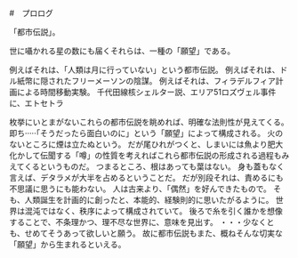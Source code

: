 #　プロログ

「都市伝説」。

世に囁かれる星の数にも届くそれらは、一種の「願望」である。

例えばそれは、「人類は月に行っていない」という都市伝説。
例えばそれは、ドル紙幣に隠されたフリーメーソンの陰謀。
例えばそれは、フィラデルフィア計画による時間移動実験。
千代田線核シェルター説、エリア51ロズヴェル事件に、エトセトラ

枚挙にいとまがないこれらの都市伝説を眺めれば、明確な法則性が見えてくる。
即ち·····「そうだったら面白いのに」という「願望」によって構成される。
火のないところに煙は立たぬという。
だが尾ひれがつくと、しまいには魚より肥大化かして伝聞する「噂」の性質を考えればこれら都市伝説の形成される過程もみえてくるというものだ。
つまるところ、根はあっても葉はない。
身も蓋もなく言えば、デタラメが大半を占めるということだ。
だが別段それは、責めるにも不思議に思うにも能わない。
人は古来より、「偶然」を好んできたもので。
そも、人類誕生を計画的に創ったと、本能的、経験則的に思いたがるように。
世界は混沌ではなく、秩序によって構成されていて。
後ろで糸を引く誰かを想像することで、不条理かつ、理不尽な世界に、意味を見出す。
・・・少なくとも、せめてそうあって欲しいと願う。
故に都市伝説もまた、概ねそんな切実な「願望」から生まれるといえる。


